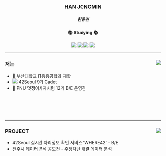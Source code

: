<div align="center">
  <h3>HAN JONGMIN</h3>
  <h5>한종민</h5>
  <h4>📚 Studying 📚</h4>
  <img src="https://img.shields.io/badge/Spring-6DB33F?style=flat-square&logo=spring&logoColor=white"/>
  <img src="https://img.shields.io/badge/Spring%20Boot-6DB33F?style=flat-square&logo=springBoot&logoColor=white"/>
  <img src="https://img.shields.io/badge/C-A8B9CC?style=flat-square&logo=C&logoColor=black"/>
  <img src="https://img.shields.io/badge/C++-00599C?style=flat-square&logo=cplusplus&logoColor=white"/>
</div>
<hr>

<div>
  <a href="https://solved.ac/tim4974"><img align="right" src="http://mazassumnida.wtf/api/v2/generate_badge?boj=tim4974&theme=dark"/></a>
  <h3>저는</h3>
  <ul>
    <li> 🏫 부산대학교 IT응용공학과 재학</li>
    <li> <img src="https://img.shields.io/badge/Seoul-000000?style=flat-square&logo=42&logoColor=FFFFFF"/>  42Seoul 9기 Cadet </li>
    <li> 🦁 PNU 멋쟁이사자처럼 12기 B/E 운영진</li>
  </ul>
  <br>
  <br>
  <br>
  <br>
</div>
<hr>
<div>
  <a><img align="right" src="https://github-readme-stats.vercel.app/api?username=Hanjjong&show_icons=true&theme=radical"/></a>
  <h3>PROJECT</h3>
  <ul>
    <li> 42Seoul 실시간 자리정보 확인 서비스 'WHERE42' - B/E </li>
    <li> 전주시 데이터 분석 공모전 - 주정차난 해결 데이터 분석 </li>
  </ul>
</div>
